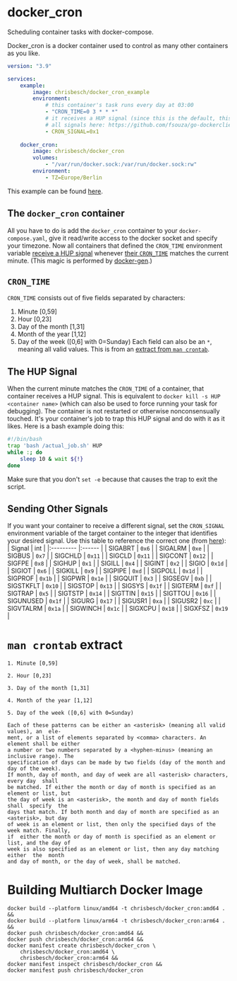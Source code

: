 # docker_cron
Scheduling container tasks with docker-compose.

Docker_cron is a docker container used to control as many other containers as you like.
```yaml
version: "3.9"

services:
    example:
        image: chrisbesch/docker_cron_example
        environment:
            # this container's task runs every day at 03:00
            - "CRON_TIME=0 3 * * *"
            # it receives a HUP signal (since this is the default, this env variable can be omitted)
            # all signals here: https://github.com/fsouza/go-dockerclient/blob/01804dec8a84d0a77e63611f2b62d33e9bb2b64a/signal.go
            - CRON_SIGNAL=0x1
      
    docker_cron:
        image: chrisbesch/docker_cron
        volumes:
            - "/var/run/docker.sock:/var/run/docker.sock:rw"
        environment:
            - TZ=Europe/Berlin
```
This example can be found [here](https://github.com/christopher-besch/docker_cron/tree/main/example).

## The `docker_cron` container
All you have to do is add the `docker_cron` container to your `docker-compose.yaml`, give it read/write access to the docker socket and specify your timezone.
Now all containers that defined the `CRON_TIME` environment variable [receive a HUP signal](#the-hup-signal) whenever [their `CRON_TIME`](#cron_time) matches the current minute.
(This magic is performed by [docker-gen](https://github.com/nginx-proxy/docker-gen).)

## `CRON_TIME`
`CRON_TIME` consists out of five fields separated by <blank> characters:
1. Minute [0,59]
2. Hour [0,23]
3. Day of the month [1,31]
4. Month of the year [1,12]
5. Day of the week ([0,6] with 0=Sunday)
Each field can also be an `*`, meaning all valid values.
This is from an [extract from `man crontab`](#man-crontab-extract).

## The HUP Signal
When the current minute matches the `CRON_TIME` of a container, that container receives a HUP signal.
This is equivalent to `docker kill -s HUP <container name>` (which can also be used to force running your task for debugging).
The container is not restarted or otherwise nonconsensually touched.
It's your container's job to trap this HUP signal and do with it as it likes.
Here is a bash example doing this:
```bash
#!/bin/bash
trap 'bash /actual_job.sh' HUP
while :; do
    sleep 10 & wait ${!}
done
```
Make sure that you don't `set -e` because that causes the trap to exit the script.

## Sending Other Signals
If you want your container to receive a different signal, set the `CRON_SIGNAL` environment variable of the target container to the integer that identifies your desired signal.
Use this table to reference the correct one (from [here](https://github.com/fsouza/go-dockerclient/blob/01804dec8a84d0a77e63611f2b62d33e9bb2b64a/signal.go)):
| Signal    | int    |
|:--------- |:------ |
| SIGABRT   | `0x6`  |
| SIGALRM   | `0xe`  |
| SIGBUS    | `0x7`  |
| SIGCHLD   | `0x11` |
| SIGCLD    | `0x11` |
| SIGCONT   | `0x12` |
| SIGFPE    | `0x8`  |
| SIGHUP    | `0x1`  |
| SIGILL    | `0x4`  |
| SIGINT    | `0x2`  |
| SIGIO     | `0x1d` |
| SIGIOT    | `0x6`  |
| SIGKILL   | `0x9`  |
| SIGPIPE   | `0xd`  |
| SIGPOLL   | `0x1d` |
| SIGPROF   | `0x1b` |
| SIGPWR    | `0x1e` |
| SIGQUIT   | `0x3`  |
| SIGSEGV   | `0xb`  |
| SIGSTKFLT | `0x10` |
| SIGSTOP   | `0x13` |
| SIGSYS    | `0x1f` |
| SIGTERM   | `0xf`  |
| SIGTRAP   | `0x5`  |
| SIGTSTP   | `0x14` |
| SIGTTIN   | `0x15` |
| SIGTTOU   | `0x16` |
| SIGUNUSED | `0x1f` |
| SIGURG    | `0x17` |
| SIGUSR1   | `0xa`  |
| SIGUSR2   | `0xc`  |
| SIGVTALRM | `0x1a` |
| SIGWINCH  | `0x1c` |
| SIGXCPU   | `0x18` |
| SIGXFSZ   | `0x19` |

# `man crontab` extract
```
1. Minute [0,59]

2. Hour [0,23]

3. Day of the month [1,31]

4. Month of the year [1,12]

5. Day of the week ([0,6] with 0=Sunday)

Each of these patterns can be either an <asterisk> (meaning all valid values), an  ele‐
ment, or a list of elements separated by <comma> characters. An element shall be either
a number or two numbers separated by a <hyphen-minus> (meaning an inclusive range). The
specification of days can be made by two fields (day of the month and day of the week).
If month, day of month, and day of week are all <asterisk> characters, every day  shall
be matched. If either the month or day of month is specified as an element or list, but
the day of week is an <asterisk>, the month and day of month fields shall  specify  the
days that match. If both month and day of month are specified as an <asterisk>, but day
of week is an element or list, then only the specified days of the week match. Finally,
if  either the month or day of month is specified as an element or list, and the day of
week is also specified as an element or list, then any day matching  either  the  month
and day of month, or the day of week, shall be matched.
```

# Building Multiarch Docker Image
```
docker build --platform linux/amd64 -t chrisbesch/docker_cron:amd64 . &&
docker build --platform linux/arm64 -t chrisbesch/docker_cron:arm64 . &&
docker push chrisbesch/docker_cron:amd64 &&
docker push chrisbesch/docker_cron:arm64 &&
docker manifest create chrisbesch/docker_cron \
    chrisbesch/docker_cron:amd64 \
    chrisbesch/docker_cron:arm64 &&
docker manifest inspect chrisbesch/docker_cron &&
docker manifest push chrisbesch/docker_cron
```
